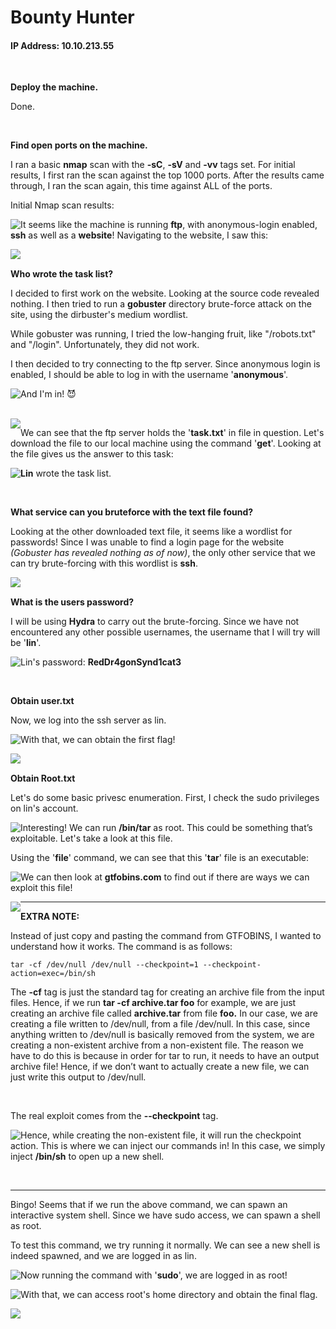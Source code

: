 # Bounty Hunter

#### IP Address: 10.10.213.55

<br>

**Deploy the machine.**

Done.

<br>

**Find open ports on the machine.**

I ran a basic **nmap** scan with the **-sC**, **-sV** and **-vv** tags set. For initial results, I first ran the scan against the top 1000 ports. After the results came through, I ran the scan again, this time against ALL of the ports.

Initial Nmap scan results:

<img style="float: left;" src="screenshots/screenshot1.png">

It seems like the machine is running **ftp**, with anonymous-login enabled, **ssh** as well as a **website**! Navigating to the website, I saw this:

<img style="float: left;" src="screenshots/screenshot2.png">

<br>

**Who wrote the task list?** 

I decided to first work on the website. Looking at the source code revealed nothing. I then tried to run a **gobuster** directory brute-force attack on the site, using the dirbuster's medium wordlist. 

While gobuster was running, I tried the low-hanging fruit, like "/robots.txt" and "/login". Unfortunately, they did not work.

I then decided to try connecting to the ftp server. Since anonymous login is enabled, I should be able to log in with the username '**anonymous**'.

<img style="float: left;" src="screenshots/screenshot3.png">

And I'm in! :smiling_imp:

<br>

<img style="float: left;" src="screenshots/screenshot4.png">

We can see that the ftp server holds the '**task.txt**' in file in question. Let's download the file to our local machine using the command '**get**'. Looking at the file gives us the answer to this task:

 <img style="float: left;" src="screenshots/screenshot5.png">





**Lin** wrote the task list.

<br>

**What service can you bruteforce with the text file found?**

Looking at the other downloaded text file, it seems like a wordlist for passwords! Since I was unable to find a login page for the website *(Gobuster has revealed nothing as of now)*, the only other service that we can try brute-forcing with this wordlist is **ssh**.

<img style="float: left;" src="screenshots/screenshot6.png">

<br>

 **What is the users password?** 

I will be using **Hydra** to carry out the brute-forcing. Since we have not encountered any other possible usernames, the username that I will try will be '**lin**'.

<img style="float: left;" src="screenshots/screenshot7.png">

Lin's password: **RedDr4gonSynd1cat3**

<br>

**Obtain user.txt**

Now, we log into the ssh server as lin.

<img style="float: left;" src="screenshots/screenshot8.png">

With that, we can obtain the first flag!

<img style="float: left;" src="screenshots/screenshot9.png">

<br>

**Obtain Root.txt**

Let's do some basic privesc enumeration. First, I check the sudo privileges on lin's account.

<img style="float: left;" src="screenshots/screenshot10.png">

Interesting! We can run **/bin/tar** as root. This could be something that’s exploitable. Let's take a look at this file.

Using the '**file**' command, we can see that this '**tar**' file is an executable:

<img style="float: left;" src="screenshots/screenshot11.png">

We can then look at **gtfobins.com** to find out if there are ways we can exploit this file! 

<img style="float: left;" src="screenshots/screenshot12.png">

---

**EXTRA NOTE:**

Instead of just copy and pasting the command from GTFOBINS, I wanted to understand how it works. The command is as follows:

```
tar -cf /dev/null /dev/null --checkpoint=1 --checkpoint-action=exec=/bin/sh
```

The **-cf** tag is just the standard tag for creating an archive file from the input files. Hence, if we run **tar -cf archive.tar foo** for example, we are just creating an archive file called **archive.tar** from file **foo.** In our case, we are creating a file written to /dev/null, from a file /dev/null. In this case, since anything written to /dev/null is basically removed from the system, we are creating a non-existent archive from a non-existent file. The reason we have to do this is because in order for tar to run, it needs to have an output archive file! Hence, if we don’t want to actually create a new file, we can just write this output to /dev/null.

<br>

The real exploit comes from the **--checkpoint** tag. 

<img style="float: left;" src="screenshots/screenshot13.png">

Hence, while creating the non-existent file, it will run the checkpoint action. This is where we can inject our commands in! In this case, we simply inject **/bin/sh** to open up a new shell.

<br>

---

Bingo! Seems that if we run the above command, we can spawn an interactive system shell. Since we have sudo access, we can spawn a shell as root.

To test this command, we try running it normally. We can see a new shell is indeed spawned, and we are logged in as lin.

<img style="float: left;" src="screenshots/screenshot14.png">

Now running the command with '**sudo**', we are logged in as root!

<img style="float: left;" src="screenshots/screenshot15.png">

With that, we can access root's home directory and obtain the final flag.

<img style="float: left;" src="screenshots/screenshot16.png">

